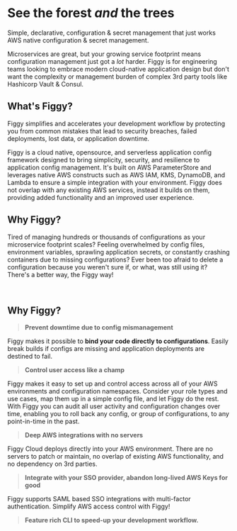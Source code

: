 # See the forest *and* the trees
Simple, declarative, configuration & secret management that just works
AWS native configuration & secret management.


Microservices are great, but your growing service footprint means configuration management just got a *lot* harder. Figgy
is for engineering teams looking to embrace modern cloud-native application design but don't want the complexity or 
management burden of complex 3rd party tools like Hashicorp Vault & Consul. 





## What's Figgy?


Figgy simplifies and accelerates your development workflow by protecting you from common mistakes that lead to security breaches, 
failed deployments, lost data, or application downtime.

Figgy is a cloud native, opensource, and serverless application config framework designed to bring
simplicity, security, and resilience to application config management. It's built on AWS ParameterStore and 
leverages native AWS constructs such as AWS IAM, KMS, DynamoDB, and Lambda to ensure a simple 
integration with your environment. Figgy does not overlap with any existing AWS services, instead it builds on them, 
providing added functionality and an improved user experience.


## **Why Figgy?**

Tired of managing hundreds or thousands of configurations as your microservice footprint scales? Feeling overwhelmed 
by config files, environment variables, sprawling application secrets, or constantly crashing containers due to missing
configurations? Ever been too afraid to delete a configuration because you weren't sure if, or what, was still using it?
There's a better way, the Figgy way! 

<br/>

## Why Figgy?

> **Prevent downtime due to config mismanagement**

Figgy makes it possible to **bind your code directly to configurations**. Easily break builds if configs 
are missing and application deployments are destined to fail.


> **Control user access like a champ**

Figgy makes it easy to set up and control access across all of your AWS environments and configuration namespaces. Consider
your role types and use cases, map them up in a simple config file, and let Figgy do the rest. With Figgy you can audit all user activity and 
configuration changes over time, enabling you to roll back any config, or group of configurations, to any point-in-time in the past.

> **Deep AWS integrations with no servers**

Figgy Cloud deploys directly into your AWS environment. There are no servers to patch or maintain, no overlap
of existing AWS functionality, and no dependency on 3rd parties.

> **Integrate with your SSO provider, abandon long-lived AWS Keys for good**

Figgy supports SAML based SSO integrations with multi-factor authentication. Simplify AWS access control with Figgy!

> **Feature rich CLI to speed-up your development workflow.**

